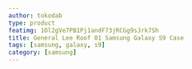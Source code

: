 ```yaml
---
author: tokodab
type: product
featimg: 1Ol2gVe7PB1Pj1andF73jRCGg9sJrk7Sh
title: General Lee Roof 01 Samsung Galaxy S9 Case
tags: [samsung, galaxy, s9]
category: [samsung]
---
```

